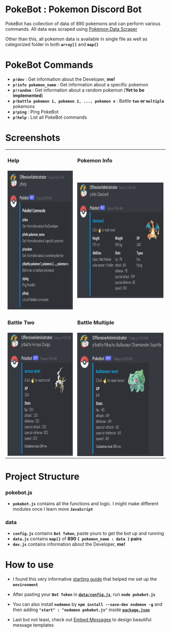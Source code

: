 # PokeBot : Pokemon Discord Bot
PokeBot has collection of data of 890 pokemons and can perform various commands. All data was scraped using [Pokemon Data Scraper](https://github.com/DetainedDeveloper/Pokemon-Data-Scraper)

Other than this, all pokemon data is available in single file as well as categorized folder in both **`array[]`** and **`map{}`**

# PokeBot Commands

- **`p!dev`** : Get information about the Developer, **me!**
- **`p!info pokemon_name`** : Get information about a specific pokemon
- **`p!random`** : Get information about a random pokemon (**Yet to be implemented**)
- **`p!battle pokemon 1, pokemon 2, ..., pokemon n`** : Battle **`two` or `multiple`** pokemons
- **`p!ping`** : Ping PokeBot
- **`p!help`** : List all PokeBot commands

# Screenshots

<table>
  <tr>
    <td><h3>Help</h3></td>
    <td><h3>Pokemon Info</h3></td>
  </tr>
  <tr>
    <td><img src="https://github.com/DetainedDeveloper/PokeBot-Pokemon-Discord-Bot/blob/master/Screenshots/help.png?raw=true" width=388 height=434></td>
    <td><img src="https://github.com/DetainedDeveloper/PokeBot-Pokemon-Discord-Bot/blob/master/Screenshots/info.png?raw=true" width=496 height=361></td>
  </tr>
  <tr>
    <td><h3>Battle Two</h3></td>
    <td><h3>Battle Multiple</h3></td>
  </tr>
  <tr>
    <td><img src="https://github.com/DetainedDeveloper/PokeBot-Pokemon-Discord-Bot/blob/master/Screenshots/battle_two.png?raw=true" width=337 height=385></td>
    <td><img src="https://github.com/DetainedDeveloper/PokeBot-Pokemon-Discord-Bot/blob/master/Screenshots/battle_multiple.png?raw=true" width=397 height=386></td>
  </tr>
</table>

# Project Structure

### pokebot.js

- **`pokebot.js`** contains all the functions and logic. I might make different modules once I learn more **`JavaScript`**

### data

- **`config.js`** contains **`Bot Token`**, paste yours to get the bot up and running
- **`data.js`** contains **`map{}`** of **890 `{ pokemon_name : data }` pairs**
- **`dev.js`** contains information about the Developer, **me!**

# How to use

- I found this very informative [starting guide](https://www.digitalocean.com/community/tutorials/how-to-build-a-discord-bot-with-node-js) that helped me set up the **`environment`**

- After pasting your **`Bot Token`** in [**`data/config.js`**](https://github.com/DetainedDeveloper/PokeBot-Pokemon-Discord-Bot/blob/master/PokeBot/data/config.json), run **`node pokebot.js`**

- You can also install **`nodemon`** by **`npm install --save-dev nodemon -g`** and then adding **`"start" : "nodemon pokebot.js"`** inside [**`package.json`**](https://github.com/DetainedDeveloper/PokeBot-Pokemon-Discord-Bot/blob/master/PokeBot/package.json)

- Last but not least, check out [Embed Messages](https://discordjs.guide/popular-topics/embeds.html#using-the-embed-constructor) to design beautiful message templates